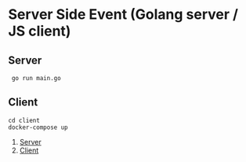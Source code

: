 # Server Side Event (Golang server / JS client)

## Server 
``` go run main.go```

## Client 
```
cd client
docker-compose up
```

1. [Server](https://thoughtbot.com/blog/writing-a-server-sent-events-server-in-go)
1. [Client](https://www.woolha.com/tutorials/node-js-sse-server-sent-events-example-javascript-client)